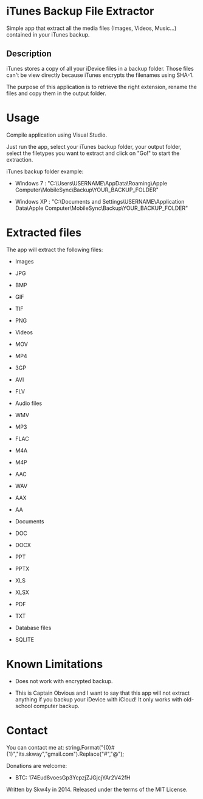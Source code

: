 iTunes Backup File Extractor
===========
Simple app that extract all the media files (Images, Videos, Music...) contained in your iTunes backup.


Description
---- 
iTunes stores a copy of all your iDevice files in a backup folder.
Those files can't be view directly because iTunes encrypts the filenames using SHA-1.

The purpose of this application is to retrieve the right extension, rename the files and copy them in the output folder.


Usage
=====
Compile application using Visual Studio.

Just run the app, select your iTunes backup folder, your output folder, select the filetypes you want to extract and click on "Go!" to start the extraction.

iTunes backup folder example: 
- Windows 7 : "C:\Users\USERNAME\AppData\Roaming\Apple Computer\MobileSync\Backup\YOUR_BACKUP_FOLDER"

- Windows XP : "C:\Documents and Settings\USERNAME\Application Data\Apple Computer\MobileSync\Backup\YOUR_BACKUP_FOLDER"

  
Extracted files 
=====
The app will extract the following files:

- Images
 - JPG
 - BMP
 - GIF
 - TIF
 - PNG
	
- Videos
 - MOV
 - MP4
 - 3GP
 - AVI
 - FLV
	
- Audio files
 - WMV
 - MP3
 - FLAC
 - M4A
 - M4P
 - AAC
 - WAV
 - AAX
 - AA
	
- Documents
 - DOC
 - DOCX
 - PPT
 - PPTX
 - XLS
 - XLSX
 - PDF
 - TXT
	
- Database files
 - SQLITE
	
  
Known Limitations
=================
- Does not work with encrypted backup.

- This is Captain Obvious and I want to say that this app will not extract anything if you backup your iDevice with iCloud! It only works with old-school computer backup.

	 
Contact
=======
You can contact me at: string.Format("{0}#{1}","its.skway","gmail.com").Replace("#","@");


Donations are welcome:
- BTC: 174Eud8voesGp3YcpzjZJGjcjYAr2V42fH

Written by Skw4y in 2014. Released under the terms of the MIT License.  
